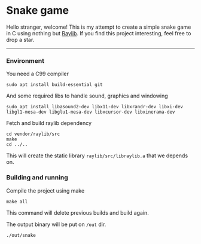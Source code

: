 # Snake game

Hello stranger, welcome!
This is my attempt to create a simple snake game in C using nothing but [Raylib](https://www.raylib.com/).
If you find this project interesting, feel free to drop a star.

---

### Environment

You need a C99 compiler

```
sudo apt install build-essential git
```

And some required libs to handle sound, graphics and windowing

```
sudo apt install libasound2-dev libx11-dev libxrandr-dev libxi-dev libgl1-mesa-dev libglu1-mesa-dev libxcursor-dev libxinerama-dev
```

Fetch and build raylib dependency

```
cd vendor/raylib/src
make
cd ../..
```

This will create the static library `raylib/src/libraylib.a` that we depends on.

### Building and running

Compile the project using make

```
make all
```

This command will delete previous builds and build again.

The output binary will be put on `/out` dir.

```
./out/snake
```

